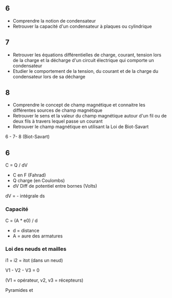 ## 6
- Comprendre la notion de condensateur
- Retrouver la capacité d'un condensateur à plaques ou cylindrique
## 7
- Retrouver les équations différentielles de charge, courant, tension lors de la charge et la décharge d'un circuit électrique qui comporte un condensateur
- Etudier le comportement de la tension, du courant et de la charge du condensateur lors de sa décharge
## 8
- Comprendre le concept de champ magnétique et connaitre les différentes sources de champ magnétique
- Retrouver le sens et la valeur du champ magnétique autour d'un fil ou de deux fils  à travers lequel passe un courant
- Retrouver le champ magnétique en utilisant la Loi de Biot-Savart

6 - 7- 8 (Biot-Savart)

## 6

C = Q / dV
- C en F (Fahrad)
- Q charge (en Coulombs)
- dV Diff de potentiel entre bornes (Volts)

dV = - intégrale ds

### Capacité

C = (A * e0) / d
- d = distance
- A = aure des armatures

### Loi des neuds et mailles

i1 + i2 = itot (dans un neud)

V1 - V2 - V3 = 0

(V1 = opérateur, v2, v3 = récepteurs)





Pyramides et